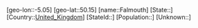 ﻿---
location: [50.15,-5.05]
type: City
tags:
- geo/City


SpocWebEntityId: 30129
isDeleted: false
confidential: public

---
[geo-lon::-5.05]
[geo-lat::50.15]
[name::Falmouth]
[State::]
[Country::[United_Kingdom](geo/Continent/Europe/United_Kingdom.md)]
[StateId::]
[Population::]
[Unknown::]

